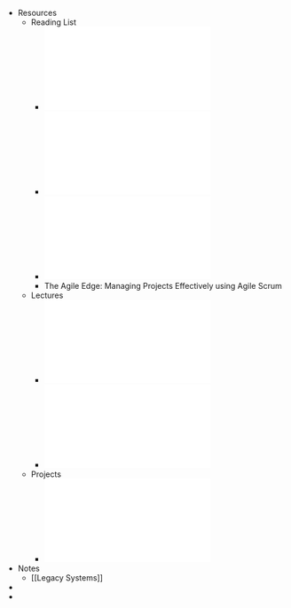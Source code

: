 - Resources
	- Reading List
		- ![Software systems architecture.pdf](../assets/Software_systems_architecture_1675690882326_0.pdf)
		- ![Object-oriented reengineering patterns.pdf](../assets/Object-oriented_reengineering_patterns_1675690890094_0.pdf)
		- ![Working Effectively with Legacy Code.pdf](../assets/Working_Effectively_with_Legacy_Code_1675690900239_0.pdf)
		- The Agile Edge: Managing Projects Effectively using Agile Scrum
	- Lectures
		- ![1_1_Introduction(1).pdf](../assets/1_1_Introduction(1)_1675636442334_0.pdf)
		- ![1_2_LegacySystems.pdf](../assets/1_2_LegacySystems_1675636448532_0.pdf)
	- Projects
		- ![SpareFoodShare.docx.pdf](../assets/SpareFoodShare.docx_1675790974813_0.pdf)
- Notes
	- [[Legacy Systems]]
-
-